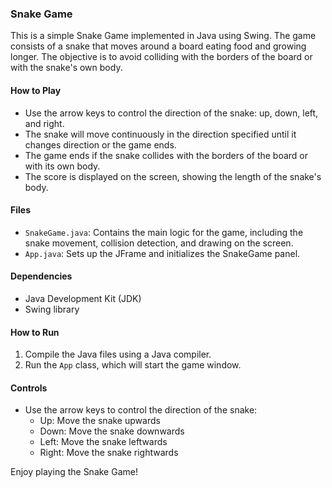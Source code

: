 ### Snake Game

This is a simple Snake Game implemented in Java using Swing. The game consists of a snake that moves around a board eating food and growing longer. The objective is to avoid colliding with the borders of the board or with the snake's own body.

#### How to Play
- Use the arrow keys to control the direction of the snake: up, down, left, and right.
- The snake will move continuously in the direction specified until it changes direction or the game ends.
- The game ends if the snake collides with the borders of the board or with its own body.
- The score is displayed on the screen, showing the length of the snake's body.

#### Files
- `SnakeGame.java`: Contains the main logic for the game, including the snake movement, collision detection, and drawing on the screen.
- `App.java`: Sets up the JFrame and initializes the SnakeGame panel.

#### Dependencies
- Java Development Kit (JDK)
- Swing library

#### How to Run
1. Compile the Java files using a Java compiler.
2. Run the `App` class, which will start the game window.

#### Controls
- Use the arrow keys to control the direction of the snake:
  - Up: Move the snake upwards
  - Down: Move the snake downwards
  - Left: Move the snake leftwards
  - Right: Move the snake rightwards

Enjoy playing the Snake Game!
